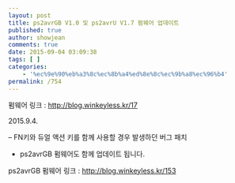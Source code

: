 ```yaml
---
layout: post
title: ps2avrGB V1.0 및 ps2avrU V1.7 펌웨어 업데이트
published: true
author: showjean
comments: true
date: 2015-09-04 03:09:38
tags: [ ]
categories:
    - '%ec%9e%90%eb%a3%8c%ec%8b%a4%ed%8e%8c%ec%9b%a8%ec%96%b4'
permalink: /754
---
```

펌웨어 링크 : http://blog.winkeyless.kr/17



2015.9.4.



&#8211; FN키와 듀얼 액션 키를 함께 사용할 경우 발생하던 버그 패치







* ps2avrGB 펌웨어도 함께 업데이트 됩니다.

ps2avrGB 펌웨어 링크 : http://blog.winkeyless.kr/153